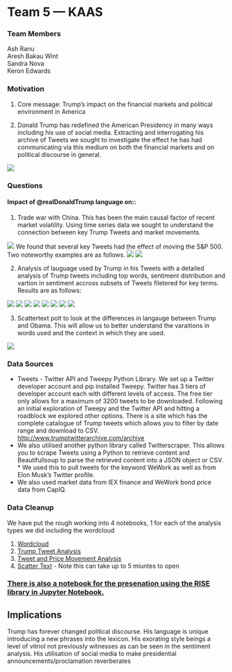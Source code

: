 # Team 5 — KAAS

### Team Members

Ash Ranu<br>
Aresh Bakau Wint<br>
Sandra Nova<br>
Keron Edwards<br>

### Motivation 
1. Core message: Trump’s impact on the financial markets and political environment in America

2. Donald Trump has redefined the American Presidency in many ways including his use of social media. Extracting and interrogating his archive of Tweets we sought to investigate the effect he has had communicating via this medium on both the financial markets and on political discourse in general.

<img src="Images/WordCloud2.png">

    
### Questions
#### Impact of @realDonaldTrump language on::
1) Trade war with China. This has been the main causal factor of recent market volatility. Using time series data we sought to understand the connection between key Trump Tweets and market movements.


<img src="Images/newplot (10).png">
We found that several key Tweets had the effect of moving the S&P 500. Two noteworthy examples are as follows.
<img src="Images/china.png">

<img src="Images/tarrif_man.png">

2. Analysis of lauguage used by Trump in his Tweets with a detailed analysis of Trump tweets including top words, sentiment distribution and vartion in sentiment accross subsets of Tweets filetered for key terms. Results are as follows:

<img src="Images/newplot (11).png">
<img src="Images/newplot (12).png">
<img src="Images/newplot (13).png">
<img src="Images/newplot (14).png">
<img src="Images/newplot (15).png">
<img src="Images/newplot (16).png">
<img src="Images/newplot (17).png">
<img src="Images/newplot (18).png">

3. Scattertext polt to look at the differences in langauge between Trump and Obama. This will allow us to better understand the varaitions in words used and the context in which they are used.

<img src="Images/newplot (19).png">


### Data Sources
* Tweets - Twitter API and Tweepy Python Library. We set up a Twitter developer account and pip installed Tweepy. Twitter has 3 tiers of developer account each with different levels of access. The free tier only allows for a maximum of 3200 tweets to be downloaded. Following an initial exploration of Tweepy and the Twitter API and hitting a roadblock we explored other options. There is a site which has the complete catalogue of Trump tweets which allows you to filter by date range and download to CSV. http://www.trumptwitterarchive.com/archive
* We also utilised another python library called Twitterscraper. This allows you to scrape Tweets using a Python to retrieve content and Beautifullsoup to parse the retrieved content into a JSON object or CSV. * We used this to pull tweets for the keyword WeWork as well as from Elon Musk’s Twitter profile. 
* We also used market data from IEX finance and WeWork bond price data from CapIQ.	

### Data Cleanup
We have put the rough working into 4 notebooks, 1 for each of the analysis types we did including the wordcloud
1. [Wordcloud](wordcloudv1.2.ipynb)
2. [Trump Tweet Analysis](Trump_Analysis_v1.0.ipynb)
3. [Tweet and Price Movement Analysis](test_code_v2.5.ipynb)
4. [Scatter Text](scatter_textv1.ipynb) - Note this can take up to 5 miuntes to open

### [There is also a notebook for the presenation using the RISE library in Jupyter Notebook.](PRES_V1.0.ipynb)

## Implications 

Trump has forever changed political discourse. His language is unique introducing a new phrases into the lexicon.  His exorating style beings a level of vitriol not previously witnesses as can be seen in the sentiment analysis. His utilisation of social media to make presidential announcements/proclamation reverberates

